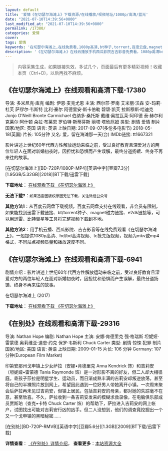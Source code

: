 ```yaml
---
layout: default
title: '爱情《在切瑟尔海滩上》下载资源/在线播放/视频地址/1080p/高清/蓝光'
date: "2021-07-10T14:39:56+0800"
last_modified_at: "2021-07-10T14:39:56+0800"
permalink: /17380/
categories: 爱情
cover:
tags: 爱情
keywords: '在切瑟尔海滩上,在线免费看,1080p高清,bt种子,torrent,百度云盘,magnet,磁力链,迅雷下载资源'
description: '《在切瑟尔海滩上》在线云播放手机西瓜影院吉吉影音免费看，1080p高清bd/hd未删减完整版和tc抢先枪版，mkv/mp4格式，附带bt/torrent种子、magnet/磁力链、百度云盘、网盘资源迅雷下载链接'
---
```


>内容采集生成，如果链接失效，多试几个，页面最后有更多精彩视频！收藏本页（Ctrl+D)，以后再找不麻烦。


## 《在切瑟尔海滩上》在线观看和高清下载-17380

导演: 多米尼克·库克 编剧: 伊恩·麦克尤恩 主演: 西尔莎·罗南 艾米丽·沃森 安-玛莉·杜芙 萨缪尔·韦斯特 比利·豪尔 阿德里安·斯卡伯勒 碧碧·凯芙 拉斯穆斯·哈迪克 Jonjo O’Neill Bronte Carmichael 伯纳多·桑托斯 戴维·奥拉瓦莱·阿印德 泰·赫尔利 克莱尔·阿什顿 朵拉·布莱恩 罗伯特·斯蒂芬斯 丽塔·塔欣厄姆 类型: 剧情 爱情 制片国家/地区: 英国 语言: 英语 上映日期: 2017-09-07(多伦多电影节) 2018-05-18(英国) 片长: 105分钟 又名: 爱，留在海滩那一天(台) IMDb链接: tt1667321

影片讲述上世纪60年代西方性解放运动来临之前，受过良好教育且深爱对方的两位年轻人在面对新婚初夜时，因担忧和恐惧而产生误解，最终分道扬镳、终身不再来往的故事。


[在切瑟尔海滩上][BD-720P/1080P-MP4][英语中字][豆瓣7.3分][1.95GB/5.32GB][2018][BT下载/迅雷下载]

**下载地址**： [在线观看下载 《在切瑟尔海滩上》](https://www.btdx8.com/torrent/zqsehts_2018.html) 


**无法下载?**：`如果迅雷因版权原因无法下载，关注微信公众号 `

**其他方法1**：从百度云网盘下载视频，百度云网盘支持在线观看，非会员有限制，如果能找到迅雷下载链接、bt/torrent种子、magnet磁力链接、e2dk链接等，可以用迅雷、比特彗星等工具将完整视频下载到本地。

**其他方法2**：用手机云播、西瓜影院、吉吉影音等在线免费观看《在切瑟尔海滩上》，一般提供1080p高清、hd/bd高清视频、tc抢先版视频，视频为mkv或mp4格式，不同站点视频质量和播放速度不同。


## 《在切瑟尔海滩上》在线观看和高清下载-6941

剧情介绍：影片讲述上世纪60年代西方性解放运动来临之前，受过良好教育且深爱对方的两位年轻人在面对新婚初夜时，因担忧和恐惧而产生误解，最终分道扬镳、终身不再来往的故事。


在切瑟尔海滩上 (2017)

**下载地址**： [在线观看下载 《在切瑟尔海滩上》](https://www.btbtdy.me/btdy/dy13268.html) 


## 《在别处》在线观看和高清下载-29316

导演: Nathan Hope 编剧: Nathan Hope 主演: 安娜·肯德里克 强·格瑞斯 坦妮娅·雷蒙德 奥莉维亚·道恩·约克 保罗·韦斯利 Chuck Carter 类型: 剧情 惊悚 犯罪 制片国家/地区: 美国 语言: 英语 上映日期: 2009-01-15 片长: 106 分钟 Germany: 107 分钟(European Film Market)

印第安那州戈申镇上少女萨拉（安娜•肯德里克 Anna Kendrick 饰）和吉莉安（坦妮娅•雷蒙德 Tania Raymonde 饰）是一对形影不离的好友，但二人却大相径庭。乖孩子莎拉是明星学生、运动员，而日渐成熟丰满的吉莉安却叛逆放荡，甚至将自己的半裸照片放到网上，希望因此遇到一位好男人带她离开小镇。一次周末聚会后萨拉再未见过吉莉安，但镇上居民，包括吉莉安的母亲，都对她的失踪毫不在意，甚至欣喜。不久，萨拉收到一条吉莉安发来的模糊求救录像，在电脑俱乐部成员贾斯珀（查克•卡特 Chuck Carter 饰）的帮助下，萨拉进入吉莉安的网上帐户，试图找出可能对吉莉安行凶的凶手。但二人没想到，他们的调查竟挖掘出一个又一个戈申镇的黑暗秘密……


[在别处][BD-720P-RMVB][英语中字][豆瓣5.6分][1.3GB][2009][BT下载/迅雷下载]

**详情查看**： [《在别处》详情介绍](/movie/29316/)， **查看更多**：[本站资源大全](/movie/t/all/)

